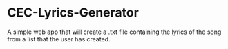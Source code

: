 # CEC-Lyrics-Generator
A simple web app that will create a .txt file containing the lyrics of the song from a list that the user has created. 

